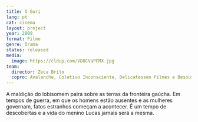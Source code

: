 ```yaml
---
title: O Guri
lang: pt
cat: cinema
layout: project
year: 2009
format: Filme
genre: Drama
status: released
media:
  image: https://cldup.com/VD8CVaPFMX.jpg
team:
  director: Zeca Brito
  copro: Avalanche, Coletivo Inconsciente, Delicatessen Filmes e Besouro Filmes
---
```


A maldição do lobisomem paira sobre as terras da fronteira gaúcha. Em tempos de guerra, em que os homens estão ausentes e as mulheres governam, fatos estranhos começam a acontecer. É um tempo de descobertas e a vida do menino Lucas jamais será a mesma.
